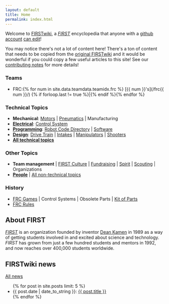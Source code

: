 ```yaml
---
layout: default
title: Home
permalink: index.html
---
```


Welcome to [FIRSTwiki](/docs/about/), a _[FIRST](/wiki/first)_ encyclopedia that
anyone with a [github account](https://github.com/join) [can
edit](/docs/contributing)!

<div class="alert alert-info">
You may notice there's not a lot of content here! There's a ton of content that needs to be copied
from the <a href="https://github.com/firstwiki/original_archive" class="alert-link">original FIRSTwiki</a>
and it would be wonderful if you could copy a few useful articles to this site! See our
<a class="alert-link" href="/docs/contributing">contributing notes</a> for more details!
</div>

### Teams

* FRC:{% for num in site.data.teamdata.teamidx.frc %} [{{ num }}'s](/frc{{ num }}/) {% if forloop.last != true %}\|{% endif %}{% endfor %}

### Technical Topics

* **Mechanical**:
[Motors](/wiki/motors) \|
[Pneumatics](/wiki/pneumatics) \|
Manufacturing
* [**Electrical**](/wiki/electrical): 
[Control System](/wiki/control-system)
* [**Programming**](/wiki/programming):
[Robot Code Directory](/wiki/robot-code-directory) \|
[Software](/wiki/software)
* [**Design**](/wiki/design):
[Drive Train](/wiki/drive-train) \|
[Intakes](/wiki/intake) \|
[Manipulators](/wiki/manipulator) \|
[Shooters](/wiki/shooter)
* [**All technical topics**](/wiki/tech)


### Other Topics

* **Team management** \|
[FIRST Culture](/wiki/first-culture) \|
[Fundraising](/wiki/fundraising) \|
[Spirit](/wiki/spirit) \|
[Scouting](/wiki/scouting) \|
Organizations
* [**People**](/wiki/people) \|
[All non-technical topics](/wiki/nontech)

### History

* [FRC Games](/wiki/frc-games) \| Control Systems \| Obsolete Parts \| [Kit of Parts](/wiki/kit-of-parts)
* [FRC Rules](/frcrules)

  
About FIRST
-----------

_[FIRST](/wiki/first)_ is an organization founded by inventor [Dean
Kamen](/wiki/dean-kamen) in 1989 as a way of getting students involved in and
excited about science and technology. _FIRST_ has grown from just a few hundred
students and mentors in 1992, and now reaches over 400,000 students worldwide.

FIRSTwiki news
--------------

[All news](/news/)

<ul>
{% for post in site.posts limit: 5 %}
<li>{{ post.date | date_to_string }}: <a href="{{ post.url }}">{{ post.title }}</a></li>
{% endfor %}


<script>
// this bit of script loads JSON for each project, and displays page counts
$(document).ready(function(){
  // wiki data
  $.getJSON("/wiki/site-data.json", function(data){
    $('#other-topics').append(" (" + (data.nontech + data.people) + " pages)");
    $('#technical-topics').append(" (" + data.tech + " pages)");
    $('#history').append(" (" + data.history + " pages)");
  });
  
  // count the team pages
  var teamdata = [{% for td in site.data.teamdata.teamidx.frc %}'{{ td }}'{% if forloop.last == false %},{% endif %}{% endfor %}];
  
  for (var i = 0; i < teamdata.length; i++) {
      teamdata[i] = $.getJSON('/frc' + teamdata[i] + '/site-data.json', function(d) {return d});
  }
  
  $.when.apply($, teamdata).done(function() {
    var teamPages = 0;
    for (var i = 0; i < arguments.length; i++) {
        teamPages += arguments[i][0].frc;
    }
    $('#teams').append(" (" + teamPages + " pages)")
  });
});
</script>
